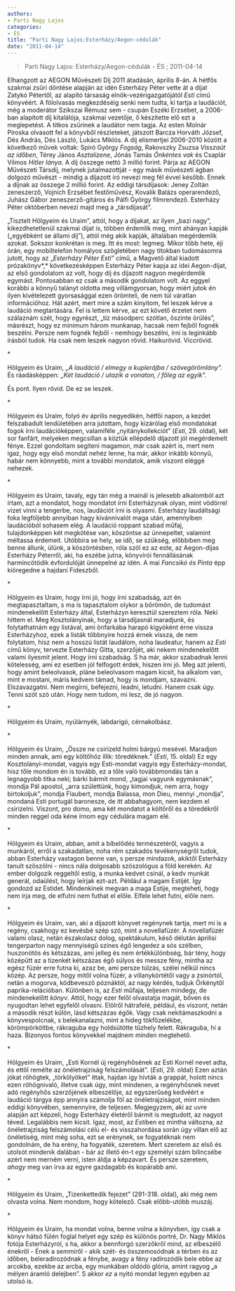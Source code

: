 ```yaml
---
authors: 
- Parti Nagy Lajos
categories: 
- ÉS
title: "Parti Nagy Lajos:Esterházy/Aegon-cédulák"
date: "2011-04-14"
---
```

> Parti Nagy Lajos: Esterházy/Aegon-cédulák - ÉS ; 2011-04-14

Elhangzott az AEGON Művészeti Díj 2011 átadásán, április 8-án. A hétfős szakmai zsűri döntése alapján az idén Esterházy Péter vette át a díjat Zatykó Pétertől, az alapító társaság elnök-vezérigazgatójától *Esti* című könyvéért. A fölolvasás megkezdéséig senki nem tudta, ki tartja a laudációt, még a moderátor Szikszai Rémusz sem - csupán Eszéki Erzsébet, a 2006-ban alapított díj kitalálója, szakmai vezetője, ő készítette elő ezt a meglepetést. A titkos zsűrinek a laudátor nem tagja. Az esten Molnár Piroska olvasott fel a könyvből részleteket, játszott Barcza Horváth József, Dés András, Dés László, Lukács Miklós. A díj elismertjei 2006-2010 között a következő művek voltak: Spiró György *Fogság*, Rakovszky Zsuzsa *Visszaút az időben*, Térey János *Asztalizene*, Jónás Tamás *Önkéntes vak* és Csaplár Vilmos *Hitler lánya*. A díj összege nettó 3 millió forint. Párja az AEGON Művészeti Társdíj, melynek jutalmazottját - egy másik művészeti ágban dolgozó művészt - mindig a díjazott író nevezi meg fél évvel később. Ennek a díjnak az összege 2 millió forint. Az eddigi társdíjasok: Jeney Zoltán zeneszerző, Vojnich Erzsébet festőművész, Kovalik Balázs operarendező, Juhász Gábor zeneszerző-gitáros és Pálfi György filmrendező. Esterházy Péter októberben nevezi majd meg a „társdíjasát”.

„Tisztelt Hölgyeim és Uraim”, attól, hogy a díjakat, az ilyen „bazi nagy”, kikezdhetetlenül szakmai díjat is, többen érdemlik meg, mint ahányan kapják („egyébként se állami díj”), attól még akik kapják, általában megérdemlik azokat. Sokszor konkrétan is meg. Itt és most: legmeg. Mikor több hete, éji órán, egy mobiltelefon homályos szögletében nagy titokban tudomásomra jutott, hogy az „*Esterházy Péter Esti”* című, a Magvető által kiadott prózakönyv*,* következésképpen Esterházy Péter kapja az idei Aegon-díjat, az első gondolatom az volt, hogy díj és díjazott nagyon megérdemlik egymást. Pontosabban ez csak a második gondolatom volt. Az eggyel korábbi a könnyű talányt oldotta meg villámgyorsan, hogy miért jutok én ilyen kivételezett gyorsasággal ezen örömteli, de nem túl váratlan információhoz. Hát azért, mert mire a szám kinyitom, fel leszek kérve a laudáció megtartására. Fel is lettem kérve, az ezt követő érzetet nem szálaznám szét, hogy egyrészt, „tíz másodperc szótlan, őszinte örülés”, másrészt, hogy ez minimum három munkanap, hacsak nem fejből fognék beszélni. Persze nem fognék fejből - nemhogy beszélni, írni is leginkább írásból tudok. Ha csak nem leszek nagyon rövid. Haikurövid. Viccrövid.

\*

Hölgyeim és Uraim, *„A laudáció / elmegy a kuplerájba / szövegörömlány”.* És ráadásképpen: *„Két laudáció / utazik a vonaton, / főleg az egyik”.*

És pont. Ilyen rövid. De ez se leszek.

\*

Hölgyeim és Uraim, folyó év április negyedikén, hétfői napon, a kezdet felszabadult lendületében arra jutottam, hogy kizárólag első mondatokat fogok írni laudációképpen, valamiféle „nyitánykollekciót” (*Esti*, 29. oldal), két sor fanfárt, melyeken megcsillan a köztük ellépdelő díjazott jól megérdemelt fénye. Ezzel gondoltam segíteni magamon, már csak azért is, mert nem igaz, hogy egy első mondat nehéz lenne, ha már, akkor inkább könnyű, habár nem könnyebb, mint a további mondatok, amik viszont eléggé nehezek.

\*

Hölgyeim és Uraim, tavaly, egy tán még a mainál is jelesebb alkalomból azt írtam, azt a mondatot, hogy mondatot írni Esterházynak olyan, mint vödörrel vizet vinni a tengerbe, nos, laudációt írni is olyasmi. Esterházy laudáltsági foka legföljebb annyiban hagy kívánnivalót maga után, amennyiben laudációból sohasem elég. A laudáció roppant szabad műfaj, tulajdonképpen két megkötése van, köszöntse az ünnepeltet, valamint méltassa érdemeit. Utóbbira se hely, se idő, se szükség, előbbiben meg benne állunk, ülünk, a köszöntésben, róla szól ez az este, az Aegon-díjas Esterházy Péterről, aki, ha eszébe jutna, könyvírói fennállásának harmincötödik évfordulóját ünnepelné az idén. A mai *Fancsikó és Pinta* épp kiöregedne a hajdani Fideszből.

\*

Hölgyeim és Uraim, hogy írni jó, hogy írni szabadság, azt én megtapasztaltam, s ma is tapasztalom olykor a bőrömön, de tudomást mindenekelőtt Esterházy által, Esterházyn keresztül szereztem róla. Neki hittem el. Meg Kosztolányinak, hogy a társdíjasnál maradjunk, és folytathatnám egy listával, ami önfarkába harapó kígyóként érne vissza Esterházyhoz, ezek a listák többnyire hozzá érnek vissza, de nem folytatom, hisz nem a hosszú listát laudálom, noha laudeatur, hanem az *Esti* című könyv, tervezte Esterházy Gitta, szerzőjét, aki nekem mindenekelőtt valami ilyesmit jelent. Hogy írni szabadság. S ha már, akkor szabadnak lenni kötelesség, ami ez esetben jól felfogott érdek, hiszen írni jó. Meg azt jelenti, hogy amint beleolvasok, pláne beleolvasom magam kicsit, ha alkalom van, mint e mostani, máris kedvem támad, hogy is mondjam, szavazni. Elszavazgatni. Nem megírni, befejezni, leadni, letudni. Hanem csak úgy. Tenni szót szó után. Hogy nem tudom, mi lesz, de jó nagyon.

\*

Hölgyeim és Uraim, nyúlárnyék, labdarigó, cérnakolbász.

\*

Hölgyeim és Uraim, „Össze ne csirizeld holmi bárgyú mesével. Maradjon minden annak, ami egy költőhöz illik: töredéknek.” (*Esti*, 15. oldal) Ez egy Kosztolányi-mondat, vagyis egy Esti-mondat vagyis egy Esterházy-mondat, hisz tőle mondom én is tovább, ez a tőle való továbbmondás tán a legnagyobb titka neki; bárki bármit mond, „tagjai vagyunk egymásnak”, mondja Pál apostol, „arra születtünk, hogy kimondjuk, nem arra, hogy birtokoljuk”, mondja Flaubert, mondja Balassa, mon Dieu, mennyi „mondja”, mondaná Esti portugál baronesze, de itt abbahagyom, nem kezdem el csirizelni. Viszont, pro domo, ama két mondatot a költőről és a töredékről minden reggel oda kéne írnom egy cédulára magam elé.

\*

Hölgyeim és Uraim, abban, amit a bíbelődés természetéről, vagyis a munkáról, erről a szakadatlan, noha rém szakadós tevékenységről tudok, abban Esterházy vastagon benne van, s persze mindazok, akiktől Esterházy tanult szöszölni - nincs nála dolgosabb szöszológus a föld kerekén. Az ember dolgozik reggeltől estig, a munka kedvet csinál, a kedv munkát generál, odaülést, hogy leírjak ezt-azt. Például a magam Estijét. Így gondozd az Estidet. Mindenkinek megvan a maga Estije, megteheti, hogy nem írja meg, de elfutni nem futhat el előle. Elfele lehet futni, előle nem.

\*

Hölgyeim és Uraim, van, aki a díjazott könyvet regénynek tartja, mert mi is a regény, csakhogy ez kevésbé szép szó, mint a novellafüzér. A novellafüzér valami olasz, netán északolasz dolog, spektákulum, késő délután áprilisi tengerparton nagy mennyiségű színes égő lengedez a sós szélben, huszonötös és kétszázas, ami jelleg és nem értékkülönbség, bár tény, hogy középütt az a tizenkét kétszázas égő súlyos és messze fény, mintha az egész füzér erre futna ki, azaz be, ami persze túlzás, szélei nélkül nincs közép. Az persze, hogy mitől volna füzér, a villanykörtétől vagy a zsinórtól, netán a mogorva, ködbevesző póznáktól, az nagy kérdés, tudjuk Örkénytől paprika-relációban. Különben is, az *Esti* műfaja, teljesen mindegy, de mindenekelőtt *könyv*. Attól, hogy ezer felől olvastatja magát, bőven és nyugodtan lehet egyfelől olvasni. Elölről hátrafelé, például, és viszont, netán a második részt külön, lásd kétszázas égők. Vagy csak nekitámaszkodni a könyvespolcnak, s belekanalazni, mint a hideg tökfőzelékbe, körömpörköltbe, rákraguba egy holdsütötte tűzhely felett. Rákraguba, hí a haza. Bizonyos fontos könyvekkel majdnem minden megtehető.

\*

Hölgyeim és Uraim, „Esti Kornél új regényhősének az Esti Kornél nevet adta, és ettől remélte az önéletrajziság felszámolását”. (*Esti*, 29. oldal) Ezen aztán jókat röhögtek, „törkölyöket” ittak, hajdan így hívták a grappát, holott nincs ezen röhögnivaló, illetve csak úgy, mint mindenen, a regényhősnek nevet adó regényhős szerzőjének elbeszélője, az egyszerűség kedvéért e laudáció tárgya épp annyira számolja föl az önéletrajziságot, mint minden eddigi könyvében, semennyire, de teljesen. Megjegyzem, aki az uvre alapján azt képzeli, hogy Esterházy életéről bármit is megtudott, az nagyot téved. Legalábbis nem kicsit. Igaz, most, az *Esti*ben ez mintha változna, az önéletrajziság felszámolási célú el- és visszahordása során úgy villan elő az önéletiség, mint még soha, ezt se erénynek, se fogyatéknak nem gondolnám, de ha erény, ha fogyaték, szeretem. Mert szeretem az első és utolsót mindenik dalában - bár az illető én-t *egy* személyi szám bilincsébe azért nem merném verni, isten áldja a képzavart. És persze szeretem, *ahogy* meg van írva az egyre gazdagabb és kopárabb ami.

\*

Hölgyeim és Uraim, „Tizenkettedik fejezet” (291-318. oldal), aki még nem olvasta volna. Nem mondom, hogy kötelező. Csak előbb-utóbb muszáj.

\*

Hölgyeim és Uraim, ha mondat volna, benne volna a könyvben, így csak a könyv hátsó fülén foglal helyet egy szép és különös portré, Dr. Nagy Miklós fotója Esterházyról, s ha, akkor a bennforgó szerzőkről mind, az elbeszélő énekről - Ének a semmiről - akik szét- és összemosódnak a térben és az időben, beleradírozódnak a fénybe, avagy a fény radírozódik bele ebbe az arcokba, ezekbe az arcba, egy munkában oldódó glória, amint ragyog „a mélyen áramló delejben”. S akkor *ez* a nyitó mondat legyen egyben az utolsó is.
